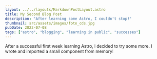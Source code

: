 ```yaml
---
layout: ../../layouts/MarkdownPostLayout.astro
title: My Second Blog Post
description: "After learning some Astro, I couldn't stop!"
thumbnail: src/assets/images/foto_cds.jpg
pubDate: 2022-07-08
tags: ["astro", "blogging", "learning in public", "successes"]
---
```


After a successful first week learning Astro, I decided to try some more. I wrote and imported a small component from memory!
